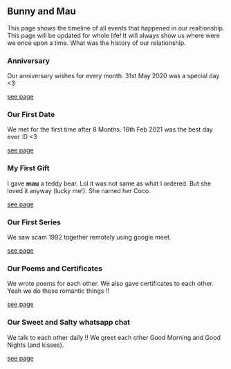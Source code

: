 ## Bunny and Mau

This page shows the timeline of all events that happened in our realtionship. This page will be updated for whole life! It will always show us where were we once upon a time. What was the history of our relationship.  

### Anniversary

Our anniversary wishes for every month. 31st May 2020 was a special day <3

[see page](anniversary.md)

### Our First Date

We met for the first time after 8 Months. 16th Feb 2021 was the best day ever :D <3

[see page]()

### My First Gift

I gave **mau** a teddy bear. Lol it was not same as what I ordered. But she loved it anyway (lucky me!). She named her Coco.

[see page]()

### Our First Series

We saw scam 1992 together remotely using google meet.

[see page](https://www.sonyliv.com/shows/scam-1992-the-harshad-mehta--1700000292)

### Our Poems and Certificates

We wrote poems for each other. We also gave certificates to each other. Yeah we do these romantic things !!

[see page]()

### Our Sweet and Salty whatsapp chat

We talk to each other daily !! We greet each other Good Morning and Good Nights (and kisses). 

[see page]()

